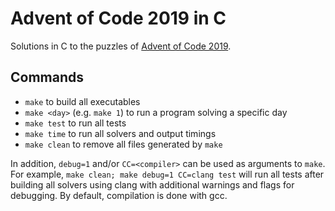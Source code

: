 Advent of Code 2019 in C
========================

Solutions in C to the puzzles of [Advent of Code
2019](https://adventofcode.com/2019).

Commands
--------

-   `make` to build all executables
-   `make <day>` (e.g. `make 1`) to run a program solving a specific day
-   `make test` to run all tests
-   `make time` to run all solvers and output timings
-   `make clean` to remove all files generated by `make`

In addition, `debug=1` and/or `CC=<compiler>` can be used as arguments
to `make`. For example, `make clean; make debug=1 CC=clang test` will
run all tests after building all solvers using clang with additional
warnings and flags for debugging. By default, compilation is done with
gcc.
